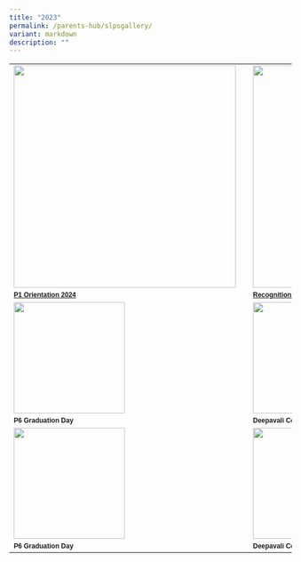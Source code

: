 ```yaml
---
title: "2023"
permalink: /parents-hub/slpsgallery/
variant: markdown
description: ""
---
```

<table border="0" cellpadding="0" cellspacing="0" style="width:509px">
		<tbody>
		<tr>
			<td style="width:274px"><a href="https://photos.app.goo.gl/mJGdALhZY9YKPgQU6"><img src="/images/p1_orientation.png" style="float:left; margin-right:15px; width:400px"></a></td>
			<td style="width:226px"><a href="https://photos.app.goo.gl/ycdYGgRhzVYyqHwH7"><img src="/images/Recognition_Day__2.png" style="float:left; margin-right:15px;width:400px"></a></td>
		</tr>
		<tr>
			<td style="width:274px"><span style="font-family:Arial,Helvetica,sans-serif"><span style="font-size:12px"><strong><a href="https://photos.app.goo.gl/mJGdALhZY9YKPgQU6">P1 Orientation 2024 </a></strong>
			</span></span></td><td style="width:226px"><span style="font-family:Arial,Helvetica,sans-serif"><span style="font-size:12px"><strong><a href="https://photos.app.goo.gl/ycdYGgRhzVYyqHwH7">Recognition Day 2023</a></strong></span></span></td>
		</tr>
		<tr>
			<td style="width:274px"><img src="/images/P6_grad.png" style="float:left; margin-right:15px; width:200px"></td>
			<td style="width:226px"><img src="" style="float:left; margin-right:15px;width:200px"></td>
		</tr>
		<tr>
			<td style="width:274px"><span style="font-family:Arial,Helvetica,sans-serif"><span style="font-size:12px"><strong>P6 Graduation Day </strong>
			</span></span></td><td style="width:226px"><span style="font-family:Arial,Helvetica,sans-serif"><span style="font-size:12px"><strong>Deepavali Celebration </strong></span></span></td>
		</tr>
				<tr><td style="width:274px"><img src="" style="float:left; margin-right:15px; width:200px"></td>
			<td style="width:226px"><img src="" style="float:left; margin-right:15px;width:200px"></td>
		</tr>
		<tr>
			<td style="width:274px"><span style="font-family:Arial,Helvetica,sans-serif"><span style="font-size:12px"><strong>P6 Graduation Day </strong>
			</span></span></td><td style="width:226px"><span style="font-family:Arial,Helvetica,sans-serif"><span style="font-size:12px"><strong>Deepavali Celebration </strong></span></span></td>
		</tr>
			
		
		
		

		

     

</tbody></table>